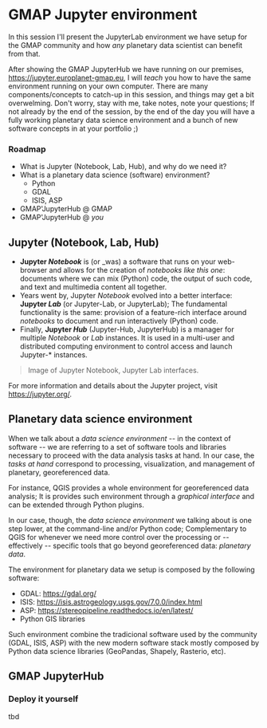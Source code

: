 # GMAP Jupyter environment

In this session I'll present the JupyterLab environment we have setup for the GMAP community and how _any_ planetary data scientist can benefit from that.

After showing the GMAP JupyterHub we have running on our premises, https://jupyter.europlanet-gmap.eu, I will _teach_ you how to have the same environment running on your own computer. 
There are many components/concepts to catch-up in this session, and things may get a bit overwelming.
Don't worry, stay with me, take notes, note your questions; If not already by the end of the session, by the end of the day you will have a fully working planetary data science environment and a bunch of new software concepts in at your portfolio ;)


### Roadmap

- What is Jupyter (Notebook, Lab, Hub), and why do we need it?
- What is a planetary data science (software) environment?
  * Python
  * GDAL
  * ISIS, ASP
- GMAP'JupyterHub @ GMAP
- GMAP'JupyterHub @ _you_


## Jupyter (Notebook, Lab, Hub)

- **Jupyter _Notebook_** is (or _was) a software that runs on your web-browser and allows for the creation of _notebooks like this one_: documents where we can mix (Python) code, the output of such code, and text and multimedia content all together.
- Years went by, Jupyter _Notebook_ evolved into a better interface: **Jupyter _Lab_** (or Jupyter-Lab, or JupyterLab); The fundamental functionality is the same: provision of a feature-rich interface around _notebooks_ to document and run interactively (Python) code.
- Finally, **Jupyter _Hub_** (Jupyter-Hub, JupyterHub) is a manager for multiple _Notebook_ or _Lab_ instances. It is used in a multi-user and distributed computing environment to control access and launch Jupyter-* instances.

> Image of Jupyter Notebook, Jupyter Lab interfaces.

For more information and details about the Jupyter project, visit https://jupyter.org/.


## Planetary data science environment

When we talk about a _data science environment_ -- in the context of software -- we are referring to a set of software tools and libraries necessary to proceed with the data analysis tasks at hand.
In our case, the _tasks at hand_ correspond to processing, visualization, and management of planetary, georeferenced data.

For instance, QGIS provides a whole environment for georeferenced data analysis; It is provides such environment through a _graphical interface_ and can be extended through Python plugins.

In our case, though, the _data science environment_ we talking about is one step lower, at the command-line and/or Python code; Complementary to QGIS for whenever we need more control over the processing or -- effectively -- specific tools that go beyond georeferenced data: _planetary data_.

The environment for planetary data we setup is composed by the following software:

- GDAL: https://gdal.org/
- ISIS: https://isis.astrogeology.usgs.gov/7.0.0/index.html
- ASP: https://stereopipeline.readthedocs.io/en/latest/
- Python GIS libraries

Such environment combine the tradicional software used by the community (GDAL, ISIS, ASP) with the new modern software stack mostly composed by Python data science libraries (GeoPandas, Shapely, Rasterio, etc).

## GMAP JupyterHub

### Deploy it yourself
tbd
